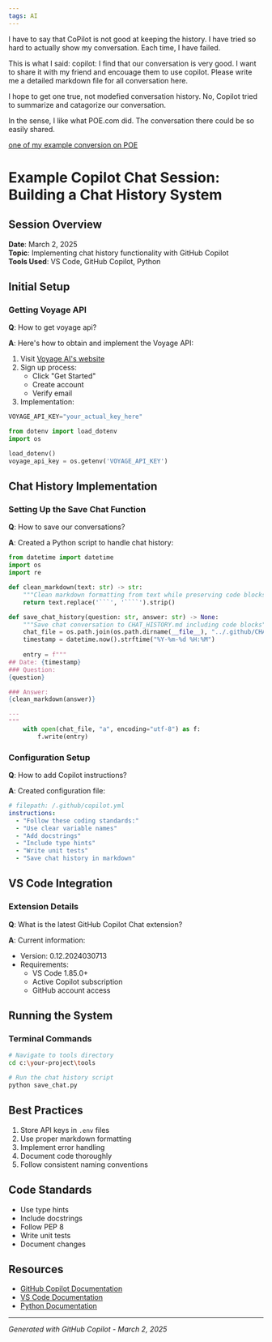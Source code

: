```yaml
---
tags: AI
---
```


I have to say that CoPilot is not good at keeping the history. I have tried so hard to actually show my conversation. Each time, I have failed. 

This is what I said:
copilot: I find that our conversation is very good. I want to share it with my friend and encouage them to use copilot. Please write me a detailed markdown file for all conversation here.

I hope to get one true, not modefied conversation history. No, Copilot tried to summarize and catagorize our conversation. 

In the sense, I like what POE.com did. The conversation there could be so easily shared. 

[one of my example conversion on POE](https://poe.com/s/hTQBhvjvu3usb5yvzbMK)











# Example Copilot Chat Session: Building a Chat History System

## Session Overview
**Date**: March 2, 2025  
**Topic**: Implementing chat history functionality with GitHub Copilot  
**Tools Used**: VS Code, GitHub Copilot, Python

## Initial Setup

### Getting Voyage API
**Q**: How to get voyage api?

**A**: Here's how to obtain and implement the Voyage API:

1. Visit [Voyage AI's website](https://www.voyageai.com/)
2. Sign up process:
   - Click "Get Started"
   - Create account
   - Verify email
3. Implementation:

```python
VOYAGE_API_KEY="your_actual_key_here"
```

```python
from dotenv import load_dotenv
import os

load_dotenv()
voyage_api_key = os.getenv('VOYAGE_API_KEY')
```

## Chat History Implementation

### Setting Up the Save Chat Function
**Q**: How to save our conversations?

**A**: Created a Python script to handle chat history:

```python
from datetime import datetime
import os
import re

def clean_markdown(text: str) -> str:
    """Clean markdown formatting from text while preserving code blocks."""
    return text.replace('```', '````').strip()

def save_chat_history(question: str, answer: str) -> None:
    """Save chat conversation to CHAT_HISTORY.md including code blocks"""
    chat_file = os.path.join(os.path.dirname(__file__), "../.github/CHAT_HISTORY.md")
    timestamp = datetime.now().strftime("%Y-%m-%d %H:%M")
    
    entry = f"""
## Date: {timestamp}
### Question:
{question}

### Answer:
{clean_markdown(answer)}

---
"""
    with open(chat_file, "a", encoding="utf-8") as f:
        f.write(entry)
```

### Configuration Setup
**Q**: How to add Copilot instructions?

**A**: Created configuration file:

````yaml
# filepath: /.github/copilot.yml
instructions:
  - "Follow these coding standards:"
  - "Use clear variable names"
  - "Add docstrings"
  - "Include type hints"
  - "Write unit tests"
  - "Save chat history in markdown"
````

## VS Code Integration

### Extension Details
**Q**: What is the latest GitHub Copilot Chat extension?

**A**: Current information:
- Version: 0.12.2024030713
- Requirements:
  - VS Code 1.85.0+
  - Active Copilot subscription
  - GitHub account access

## Running the System

### Terminal Commands
```bash
# Navigate to tools directory
cd c:\your-project\tools

# Run the chat history script
python save_chat.py
```

## Best Practices
1. Store API keys in `.env` files
2. Use proper markdown formatting
3. Implement error handling
4. Document code thoroughly
5. Follow consistent naming conventions

## Code Standards
- Use type hints
- Include docstrings
- Follow PEP 8
- Write unit tests
- Document changes

## Resources
- [GitHub Copilot Documentation](https://docs.github.com/copilot)
- [VS Code Documentation](https://code.visualstudio.com/docs)
- [Python Documentation](https://docs.python.org)

---
*Generated with GitHub Copilot - March 2, 2025*
